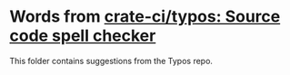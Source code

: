 # Words from [crate-ci/typos: Source code spell checker](https://github.com/crate-ci/typos)

This folder contains suggestions from the Typos repo.
